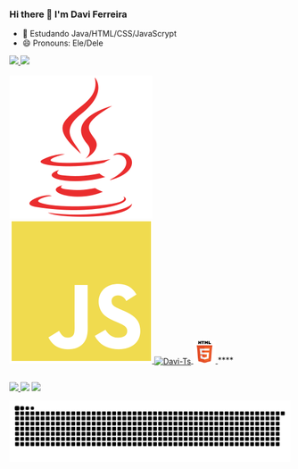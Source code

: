 ### Hi there 👋 I'm Davi Ferreira

- 🌱 Estudando Java/HTML/CSS/JavaScrypt
- 😄 Pronouns: Ele/Dele


 <div>
  <a href="https://github.com/DaviFerreira98">
  <img height="180em" src="https://github-readme-stats.vercel.app/api?username=DaviFerreira98&show_icons=true&theme=dark&include_all_commits=true&count_private=true"/>
  <img height="180em" src="https://github-readme-stats.vercel.app/api/top-langs/?username=DaviFerreira98&theme=dark&layout=compact&langs_count=20"/>                      
</div>

  <div style="display: inline_block"><br>
  <img src="https://raw.githubusercontent.com/devicons/devicon/master/icons/java/java-plain.svg">
  <img src="https://raw.githubusercontent.com/devicons/devicon/master/icons/javascript/javascript-plain.svg">
  <img align="center" alt="Davi-Ts" height="30" width="40" src="https://cdn.jsdelivr.net/gh/devicons/devicon/icons/mysql/mysql-plain-wordmark.svg">
    <img src="https://raw.githubusercontent.com/devicons/devicon/master/icons/html5/html5-original-wordmark.svg" alt="html5" width="40" height="40"/> </a> ****
</div>
  
 ##
 
  <div> 
  <a href="https://www.linkedin.com/in/davi-ferreira-da-silva-8561b6125/" target="_blank"><img src="https://img.shields.io/badge/-LinkedIn-%230077B5?style=for-the-badge&logo=linkedin&logoColor=white" target="_blank" /a>
  <a href="https://www.instagram.com/davi98_ferreira/" target="_blank"><img src="https://img.shields.io/badge/-Instagram-%23E4405F?style=for-the-badge&logo=instagram&logoColor=white" target="_blank"></a>
   <a href="https://mail.google.com/mail/u/1/?ogbl#inbox" target="_blank"><img src="https://img.shields.io/badge/Gmail-D14836?style=for-the-badge&logo=gmail&logoColor=white" target="_blank"></a>
    </div>
   
   ![Snake animation](https://github.com/DaviFerreira98/DaviFerreira98/blob/output/github-contribution-grid-snake.svg)
  
